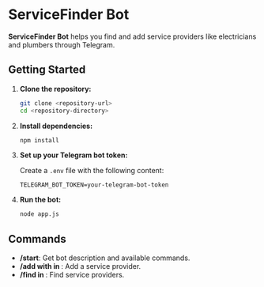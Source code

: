 # ServiceFinder Bot

**ServiceFinder Bot** helps you find and add service providers like electricians and plumbers through Telegram.

## Getting Started

1. **Clone the repository:**

   ```bash
   git clone <repository-url>
   cd <repository-directory>
   ```

2. **Install dependencies:**

   ```bash
   npm install
   ```

3. **Set up your Telegram bot token:**

   Create a `.env` file with the following content:

   ```env
   TELEGRAM_BOT_TOKEN=your-telegram-bot-token
   ```

4. **Run the bot:**

   ```bash
   node app.js
   ```

## Commands

- **/start**: Get bot description and available commands.
- **/add <service> <name> with <phone> in <city>**: Add a service provider.
- **/find <service> in <city>**: Find service providers.
